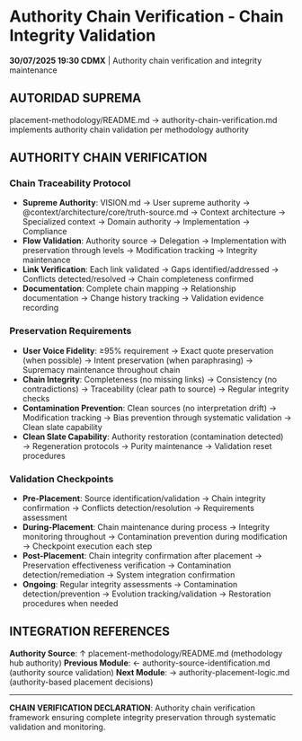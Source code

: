 # Authority Chain Verification - Chain Integrity Validation

**30/07/2025 19:30 CDMX** | Authority chain verification and integrity maintenance

## AUTORIDAD SUPREMA
placement-methodology/README.md → authority-chain-verification.md implements authority chain validation per methodology authority

## AUTHORITY CHAIN VERIFICATION

### **Chain Traceability Protocol**
- **Supreme Authority**: VISION.md → User supreme authority → @context/architecture/core/truth-source.md → Context architecture → Specialized context → Domain authority → Implementation → Compliance
- **Flow Validation**: Authority source → Delegation → Implementation with preservation through levels → Modification tracking → Integrity maintenance
- **Link Verification**: Each link validated → Gaps identified/addressed → Conflicts detected/resolved → Chain completeness confirmed
- **Documentation**: Complete chain mapping → Relationship documentation → Change history tracking → Validation evidence recording

### **Preservation Requirements**
- **User Voice Fidelity**: ≥95% requirement → Exact quote preservation (when possible) → Intent preservation (when paraphrasing) → Supremacy maintenance throughout chain
- **Chain Integrity**: Completeness (no missing links) → Consistency (no contradictions) → Traceability (clear path to source) → Regular integrity checks
- **Contamination Prevention**: Clean sources (no interpretation drift) → Modification tracking → Bias prevention through systematic validation → Clean slate capability
- **Clean Slate Capability**: Authority restoration (contamination detected) → Regeneration protocols → Purity maintenance → Validation reset procedures

### **Validation Checkpoints**
- **Pre-Placement**: Source identification/validation → Chain integrity confirmation → Conflicts detection/resolution → Requirements assessment
- **During-Placement**: Chain maintenance during process → Integrity monitoring throughout → Contamination prevention during modification → Checkpoint execution each step
- **Post-Placement**: Chain integrity confirmation after placement → Preservation effectiveness verification → Contamination detection/remediation → System integration confirmation
- **Ongoing**: Regular integrity assessments → Contamination detection/prevention → Evolution tracking/validation → Restoration procedures when needed

## INTEGRATION REFERENCES

**Authority Source**: ↑ placement-methodology/README.md (methodology hub authority)
**Previous Module**: ← authority-source-identification.md (authority source validation)
**Next Module**: → authority-placement-logic.md (authority-based placement decisions)

---

**CHAIN VERIFICATION DECLARATION**: Authority chain verification framework ensuring complete integrity preservation through systematic validation and monitoring.